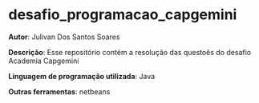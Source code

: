 # desafio_programacao_capgemini

**Autor**: Julivan Dos Santos Soares

**Descrição**: Esse repositório contém a resolução das questoẽs do desafio Academia Capgemini  


**Linguagem de programação utilizada**: Java


**Outras ferramentas**: netbeans